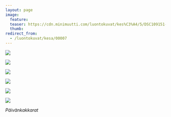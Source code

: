 ```yaml
---
layout: page
image:
  feature:
  teaser: https://cdn.minimuutti.com/luontokuvat/kes%C3%A4/5/DSC109151-245px.jpg
  thumb:
redirect_from:
  - /luontokuvat/kesa/00007
---
```


![](https://cdn.minimuutti.com/luontokuvat/kes%C3%A4/5/DSC10034-800px.jpg)

![](https://cdn.minimuutti.com/luontokuvat/kes%C3%A4/5/DSC10037-800px.jpg)

![](https://cdn.minimuutti.com/luontokuvat/kes%C3%A4/5/DSC10904-800px.jpg)

![](https://cdn.minimuutti.com/luontokuvat/kes%C3%A4/5/DSC10912-800px.jpg)

![](https://cdn.minimuutti.com/luontokuvat/kes%C3%A4/5/DSC10915-800px.jpg)

![](https://cdn.minimuutti.com/luontokuvat/kes%C3%A4/5/DSC10917-800px.jpg)

*Päivänkakkarat*
